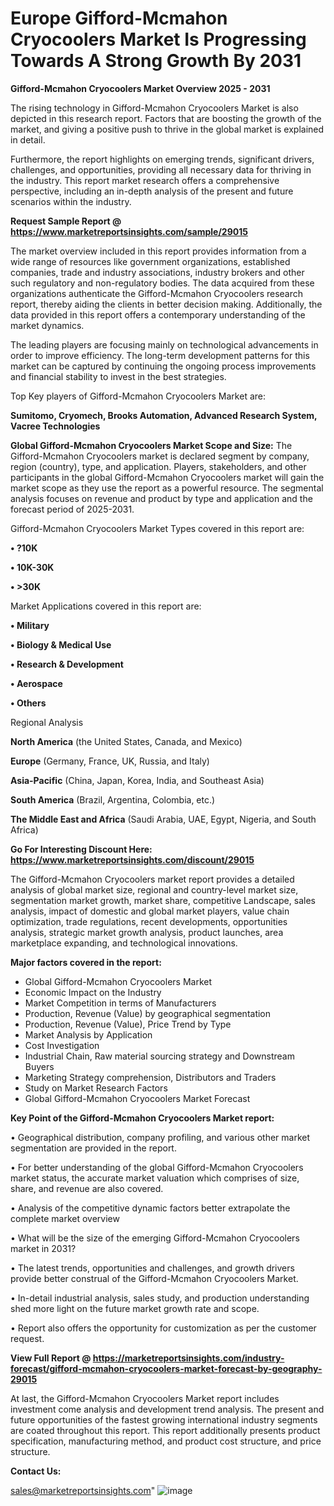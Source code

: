 # Europe Gifford-Mcmahon Cryocoolers Market Is Progressing Towards A Strong Growth By 2031

<Strong> Gifford-Mcmahon Cryocoolers Market Overview 2025 - 2031</strong>

The rising technology in Gifford-Mcmahon Cryocoolers Market is also depicted in this research report. Factors that are boosting the growth of the market, and giving a positive push to thrive in the global market is explained in detail.

Furthermore, the report highlights on emerging trends, significant drivers, challenges, and opportunities, providing all necessary data for thriving in the industry. This report market research offers a comprehensive perspective, including an in-depth analysis of the present and future scenarios within the industry.

<strong>Request Sample Report @ <a href=https://www.marketreportsinsights.com/sample/29015>https://www.marketreportsinsights.com/sample/29015</a></strong>

The market overview included in this report provides information from a wide range of resources like government organizations, established companies, trade and industry associations, industry brokers and other such regulatory and non-regulatory bodies. The data acquired from these organizations authenticate the Gifford-Mcmahon Cryocoolers research report, thereby aiding the clients in better decision making. Additionally, the data provided in this report offers a contemporary understanding of the market dynamics.

The leading players are focusing mainly on technological advancements in order to improve efficiency. The long-term development patterns for this market can be captured by continuing the ongoing process improvements and financial stability to invest in the best strategies.

Top Key players of Gifford-Mcmahon Cryocoolers Market are:

<strong>Sumitomo, Cryomech, Brooks Automation, Advanced Research System, Vacree Technologies</strong>

<strong><b>Global Gifford-Mcmahon Cryocoolers Market Scope and Size:</b></strong>
The Gifford-Mcmahon Cryocoolers market is declared segment by company, region (country), type, and application. Players, stakeholders, and other participants in the global Gifford-Mcmahon Cryocoolers market will gain the market scope as they use the report as a powerful resource. The segmental analysis focuses on revenue and product by type and application and the forecast period of 2025-2031.

Gifford-Mcmahon Cryocoolers Market Types covered in this report are:

<strong>• ?10K

• 10K-30K

• >30K</strong>

Market Applications covered in this report are:

<strong>• Military

• Biology & Medical Use

• Research & Development

• Aerospace

• Others</strong> 

Regional Analysis

<strong>North America</strong> (the United States, Canada, and Mexico)

<strong>Europe</strong> (Germany, France, UK, Russia, and Italy)

<strong>Asia-Pacific</strong> (China, Japan, Korea, India, and Southeast Asia)

<strong>South America</strong> (Brazil, Argentina, Colombia, etc.)

<strong>The Middle East and Africa</strong> (Saudi Arabia, UAE, Egypt, Nigeria, and South Africa)

<strong>Go For Interesting Discount Here: <a href=https://www.marketreportsinsights.com/discount/29015>https://www.marketreportsinsights.com/discount/29015</a></strong>

The Gifford-Mcmahon Cryocoolers market report provides a detailed analysis of global market size, regional and country-level market size, segmentation market growth, market share, competitive Landscape, sales analysis, impact of domestic and global market players, value chain optimization, trade regulations, recent developments, opportunities analysis, strategic market growth analysis, product launches, area marketplace expanding, and technological innovations.

<strong><b>Major factors covered in the report:</b></strong>
<ul>
  <li>Global Gifford-Mcmahon Cryocoolers Market </li>
  <li>Economic Impact on the Industry</li>
  <li>Market Competition in terms of Manufacturers</li>
  <li>Production, Revenue (Value) by geographical segmentation</li>
  <li>Production, Revenue (Value), Price Trend by Type</li>
  <li>Market Analysis by Application</li>
  <li>Cost Investigation</li>
  <li>Industrial Chain, Raw material sourcing strategy and Downstream Buyers</li>
  <li>Marketing Strategy comprehension, Distributors and Traders</li>
  <li>Study on Market Research Factors</li>
  <li>Global Gifford-Mcmahon Cryocoolers Market Forecast</li>
</ul>

<strong><b>Key Point of the Gifford-Mcmahon Cryocoolers Market report:</b></strong>

• Geographical distribution, company profiling, and various other market segmentation are provided in the report.

• For better understanding of the global Gifford-Mcmahon Cryocoolers market status, the accurate market valuation which comprises of size, share, and revenue are also covered.

• Analysis of the competitive dynamic factors better extrapolate the complete market overview

• What will be the size of the emerging Gifford-Mcmahon Cryocoolers market in 2031?

• The latest trends, opportunities and challenges, and growth drivers provide better construal of the Gifford-Mcmahon Cryocoolers Market.

• In-detail industrial analysis, sales study, and production understanding shed more light on the future market growth rate and scope.

• Report also offers the opportunity for customization as per the customer request.

<strong><b>View Full Report @ <a href=https://marketreportsinsights.com/industry-forecast/gifford-mcmahon-cryocoolers-market-forecast-by-geography-29015>https://marketreportsinsights.com/industry-forecast/gifford-mcmahon-cryocoolers-market-forecast-by-geography-29015</a></b></strong>


At last, the Gifford-Mcmahon Cryocoolers Market report includes investment come analysis and development trend analysis. The present and future opportunities of the fastest growing international industry segments are coated throughout this report. This report additionally presents product specification, manufacturing method, and product cost structure, and price structure.

<strong>Contact Us:</strong>

sales@marketreportsinsights.com"
![image](https://github.com/user-attachments/assets/d71b54a6-a90a-445a-b79d-8412f6d73e2a)
